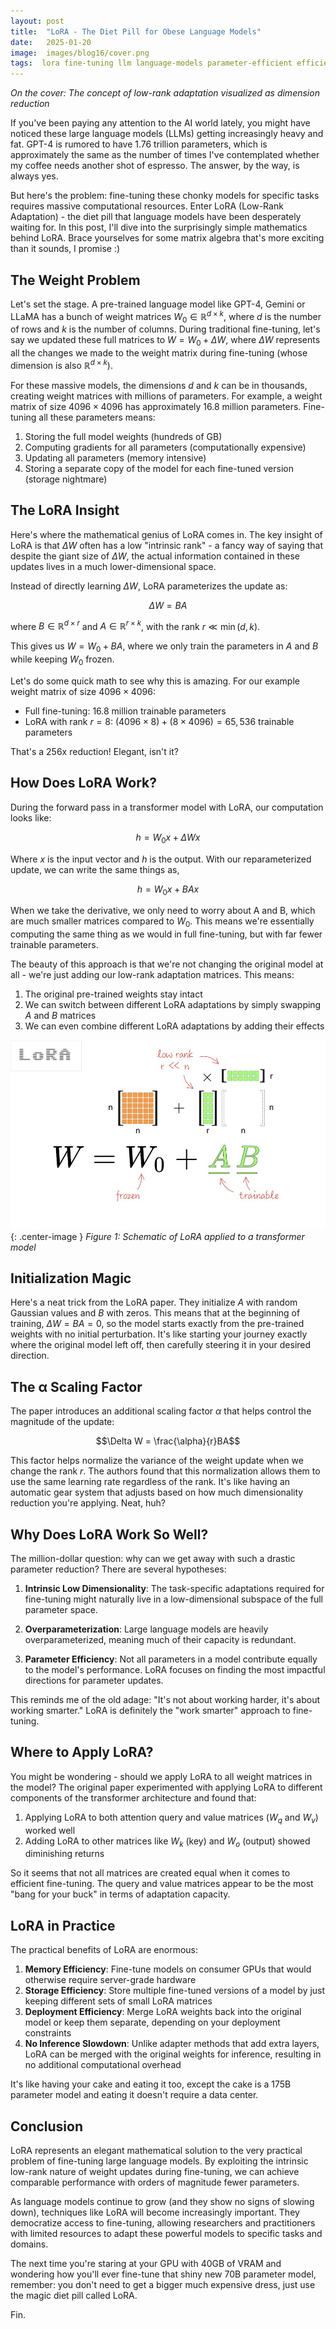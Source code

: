 ```yaml
---
layout: post
title:  "LoRA - The Diet Pill for Obese Language Models"
date:   2025-01-20
image:  images/blog16/cover.png
tags:  lora fine-tuning llm language-models parameter-efficient efficient-training
---
```

*On the cover: The concept of low-rank adaptation visualized as dimension reduction*

If you've been paying any attention to the AI world lately, you might have noticed these large language models (LLMs) getting increasingly heavy and fat. GPT-4 is rumored to have 1.76 trillion parameters, which is approximately the same as the number of times I've contemplated whether my coffee needs another shot of espresso. The answer, by the way, is always yes.

But here's the problem: fine-tuning these chonky models for specific tasks requires massive computational resources. Enter LoRA (Low-Rank Adaptation) - the diet pill that language models have been desperately waiting for. In this post, I'll dive into the surprisingly simple mathematics behind LoRA. Brace yourselves for some matrix algebra that's more exciting than it sounds, I promise :)

## The Weight Problem

Let's set the stage. A pre-trained language model like GPT-4, Gemini or LLaMA has a bunch of weight matrices $W_0 \in \mathbb{R}^{d \times k}$, where $d$ is the number of rows and $k$ is the number of columns. During traditional fine-tuning, let's say we updated these full matrices to $W = W_0 + \Delta W$, where $\Delta W$ represents all the changes we made to the weight matrix during fine-tuning (whose dimension is also $\mathbb{R}^{d \times k}$).

For these massive models, the dimensions $d$ and $k$ can be in thousands, creating weight matrices with millions of parameters. For example, a weight matrix of size $4096 \times 4096$ has approximately 16.8 million parameters. Fine-tuning all these parameters means:
1. Storing the full model weights (hundreds of GB)
2. Computing gradients for all parameters (computationally expensive)
3. Updating all parameters (memory intensive)
4. Storing a separate copy of the model for each fine-tuned version (storage nightmare)

## The LoRA Insight

Here's where the mathematical genius of LoRA comes in. The key insight of LoRA is that $\Delta W$ often has a low "intrinsic rank" - a fancy way of saying that despite the giant size of $\Delta W$, the actual information contained in these updates lives in a much lower-dimensional space.

Instead of directly learning $\Delta W$, LoRA parameterizes the update as:

$$\Delta W = BA$$

where $B \in \mathbb{R}^{d \times r}$ and $A \in \mathbb{R}^{r \times k}$, with the rank $r \ll \min(d, k)$.

This gives us $W = W_0 + BA$, where we only train the parameters in $A$ and $B$ while keeping $W_0$ frozen. 

Let's do some quick math to see why this is amazing. For our example weight matrix of size $4096 \times 4096$:
- Full fine-tuning: 16.8 million trainable parameters
- LoRA with rank $r = 8$: $(4096 \times 8) + (8 \times 4096) = 65,536$ trainable parameters

That's a 256x reduction! Elegant, isn't it?

## How Does LoRA Work?

During the forward pass in a transformer model with LoRA, our computation looks like:

$$h = W_0 x + \Delta W x$$

Where $x$ is the input vector and $h$ is the output. With our reparameterized update, we can write the same things as,

$$h = W_0 x + BAx $$

When we take the derivative, we only need to worry about A and B, which are much smaller matrices compared to $W_0$. This means we're essentially computing the same thing as we would in full fine-tuning, but with far fewer trainable parameters.

The beauty of this approach is that we're not changing the original model at all - we're just adding our low-rank adaptation matrices. This means:
1. The original pre-trained weights stay intact
2. We can switch between different LoRA adaptations by simply swapping $A$ and $B$ matrices
3. We can even combine different LoRA adaptations by adding their effects

![alt](/images/blog16/lora-diagram.jpg){: .center-image }
*Figure 1: Schematic of LoRA applied to a transformer model*

## Initialization Magic

Here's a neat trick from the LoRA paper. They initialize $A$ with random Gaussian values and $B$ with zeros. This means that at the beginning of training, $\Delta W = BA = 0$, so the model starts exactly from the pre-trained weights with no initial perturbation. It's like starting your journey exactly where the original model left off, then carefully steering it in your desired direction.

## The α Scaling Factor

The paper introduces an additional scaling factor $\alpha$ that helps control the magnitude of the update:

$$\Delta W = \frac{\alpha}{r}BA$$

This factor helps normalize the variance of the weight update when we change the rank $r$. The authors found that this normalization allows them to use the same learning rate regardless of the rank. It's like having an automatic gear system that adjusts based on how much dimensionality reduction you're applying. Neat, huh?

## Why Does LoRA Work So Well?

The million-dollar question: why can we get away with such a drastic parameter reduction? There are several hypotheses:

1. **Intrinsic Low Dimensionality**: The task-specific adaptations required for fine-tuning might naturally live in a low-dimensional subspace of the full parameter space.

2. **Overparameterization**: Large language models are heavily overparameterized, meaning much of their capacity is redundant.

3. **Parameter Efficiency**: Not all parameters in a model contribute equally to the model's performance. LoRA focuses on finding the most impactful directions for parameter updates.

This reminds me of the old adage: "It's not about working harder, it's about working smarter." LoRA is definitely the "work smarter" approach to fine-tuning.

## Where to Apply LoRA?

You might be wondering - should we apply LoRA to all weight matrices in the model? The original paper experimented with applying LoRA to different components of the transformer architecture and found that:

1. Applying LoRA to both attention query and value matrices ($W_q$ and $W_v$) worked well
2. Adding LoRA to other matrices like $W_k$ (key) and $W_o$ (output) showed diminishing returns

So it seems that not all matrices are created equal when it comes to efficient fine-tuning. The query and value matrices appear to be the most "bang for your buck" in terms of adaptation capacity.

## LoRA in Practice

The practical benefits of LoRA are enormous:
1. **Memory Efficiency**: Fine-tune models on consumer GPUs that would otherwise require server-grade hardware
2. **Storage Efficiency**: Store multiple fine-tuned versions of a model by just keeping different sets of small LoRA matrices
3. **Deployment Efficiency**: Merge LoRA weights back into the original model or keep them separate, depending on your deployment constraints
4. **No Inference Slowdown**: Unlike adapter methods that add extra layers, LoRA can be merged with the original weights for inference, resulting in no additional computational overhead

It's like having your cake and eating it too, except the cake is a 175B parameter model and eating it doesn't require a data center.

## Conclusion

LoRA represents an elegant mathematical solution to the very practical problem of fine-tuning large language models. By exploiting the intrinsic low-rank nature of weight updates during fine-tuning, we can achieve comparable performance with orders of magnitude fewer parameters.

As language models continue to grow (and they show no signs of slowing down), techniques like LoRA will become increasingly important. They democratize access to fine-tuning, allowing researchers and practitioners with limited resources to adapt these powerful models to specific tasks and domains.

The next time you're staring at your GPU with 40GB of VRAM and wondering how you'll ever fine-tune that shiny new 70B parameter model, remember: you don't need to get a bigger much expensive dress, just use the magic diet pill called LoRA.

Fin. 